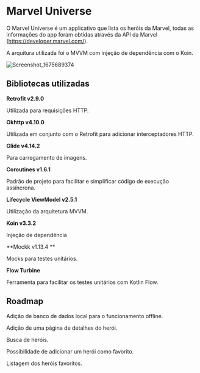 # Marvel Universe

O Marvel Universe é um applicativo que lista os heróis da Marvel, todas as informações do app foram obtidas através da API da Marvel (https://developer.marvel.com/).

A arquitura utilizada foi o MVVM com injeção de dependência com o Koin.

![Screenshot_1675689374](https://user-images.githubusercontent.com/29706435/216981408-59ddb6d8-4e93-4932-b032-3983caa86557.png)


## Bibliotecas utilizadas

**Retrofit v2.9.0**

Utilizada para requisições HTTP.

**Okhttp v4.10.0**

Utilizada em conjunto com o Retrofit para adicionar interceptadores HTTP.

**Glide v4.14.2**

Para carregamento de imagens.

**Coroutines v1.6.1**

Padrão de projeto para facilitar e simplificar código de execução assíncrona.

**Lifecycle ViewModel v2.5.1**

Utilização da arquitetura MVVM.

**Koin v3.3.2**

Injeção de dependência

**Mockk v1.13.4 **

Mocks para testes unitários.

**Flow Turbine**

Ferramenta para facilitar os testes unitários com Kotlin Flow.


## Roadmap

Adição de banco de dados local para o funcionamento offline.

Adição de uma página de detalhes do herói.

Busca de heróis.

Possibilidade de adicionar um herói como favorito.

Listagem dos heróis favoritos.
